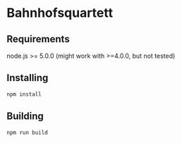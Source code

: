 # Bahnhofsquartett

## Requirements

node.js >= 5.0.0 (might work with >=4.0.0, but not tested)

## Installing

```sh
npm install
```

## Building

```sh
npm run build
```

